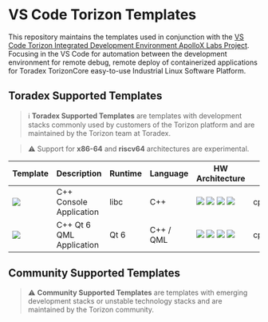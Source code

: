 # VS Code Torizon Templates

This repository maintains the templates used in conjunction with the [VS Code Torizon Integrated Development Environment ApolloX Labs Project](https://labs.toradex.com/projects/torizon-vs-code-v2-apollo-x). Focusing in the VS Code for automation between the development environment for remote debug, remote deploy of containerized applications for Toradex TorizonCore easy-to-use Industrial Linux Software Platform.



## Toradex Supported Templates

> ℹ️ **Toradex Supported Templates** are templates with development stacks commonly used by customers of the Torizon platform and are maintained by the Torizon team at Toradex.

> ⚠️ Support for **x86-64** and **riscv64** architectures are experimental.



| Template                                                                                          | Description              | Runtime | Language  | HW Architecture                                                                                                                                                                                                                                                                                                                                                                       | Folder     |
| ------------------------------------------------------------------------------------------------- | ------------------------ | ------- | --------- | ------------------------------------------------------------------------------------------------------------------------------------------------------------------------------------------------------------------------------------------------------------------------------------------------------------------------------------------------------------------------------------- | ---------- |
| ![](https://github.com/microhobby/torizon-templates/blob/main/assets/img/cppconsole.png?raw=true) | C++ Console Application  | libc    | C++       | ![](https://github.com/microhobby/torizon-templates/blob/main/assets/img/arm32.png?raw=true) ![](https://github.com/microhobby/torizon-templates/blob/main/assets/img/arm64.png?raw=true) ![](https://github.com/microhobby/torizon-templates/blob/main/assets/img/riscv64.png?raw=true) ![](https://github.com/microhobby/torizon-templates/blob/main/assets/img/x8664.png?raw=true) | cppConsole |
| ![](https://github.com/microhobby/torizon-templates/blob/main/assets/img/qt6qml.png?raw=true)     | C++ Qt 6 QML Application | Qt 6    | C++ / QML | ![](https://github.com/microhobby/torizon-templates/blob/main/assets/img/arm32.png?raw=true) ![](https://github.com/microhobby/torizon-templates/blob/main/assets/img/arm64.png?raw=true) ![](https://github.com/microhobby/torizon-templates/blob/main/assets/img/riscv64.png?raw=true) ![](https://github.com/microhobby/torizon-templates/blob/main/assets/img/x8664.png?raw=true) | cppQML     |



## Community Supported Templates

> ⚠️ **Community Supported Templates** are templates with emerging development stacks or unstable technology stacks and are maintained by the Torizon community. 



